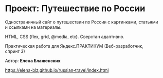 # Проект: Путешествие по России

Одностраничный сайт о путешествии по России с картинками, статьями и ссылками на материалы.

HTML, CSS (flex, grid, @media, etc). Сверстан адаптивно.

Практическая работа для Яндекс.ПРАКТИКУМ (Веб-разработчик, спринт 3)


Автор: __Елена Блаженских__

https://elena-blz.github.io/russian-travel/index.html

